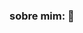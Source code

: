 ### sobre mim: 👋

<!--
**IsabelyLutkmeyer/IsabelyLUtkmeyer** is a ✨ _special_ ✨ repository because its `README.md` (this file) appears on your GitHub profile.

Here are some ideas to get you started:

- 🔭 Sou estudante do 1 ano A ...
- 🌱 NOVO ENSINO MÈDIO ...
- 👯 Quero aprender programação ...
- 🤔 I’m looking for help with ...
- 💬 Ask me about ...
- 📫 How to reach me: ...
- 😄 Pronouns: ...
- ⚡ Fun fact: ...
-->
